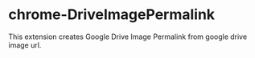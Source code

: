 # chrome-DriveImagePermalink

This extension creates Google Drive Image Permalink from google drive image url.
